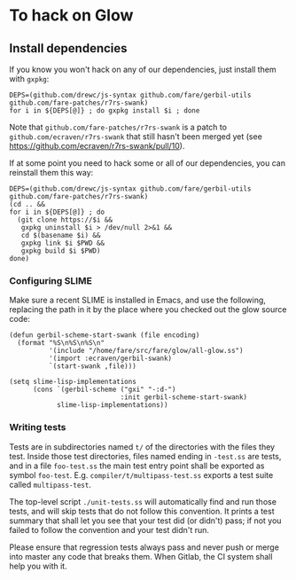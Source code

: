 # To hack on Glow

## Install dependencies

If you know you won't hack on any of our dependencies, just install them with `gxpkg`:
```
DEPS=(github.com/drewc/js-syntax github.com/fare/gerbil-utils github.com/fare-patches/r7rs-swank)
for i in ${DEPS[@]} ; do gxpkg install $i ; done
```

Note that `github.com/fare-patches/r7rs-swank` is
a patch to `github.com/ecraven/r7rs-swank` that still hasn't been merged yet
(see https://github.com/ecraven/r7rs-swank/pull/10).

If at some point you need to hack some or all of our dependencies, you can reinstall them this way:
```
DEPS=(github.com/drewc/js-syntax github.com/fare/gerbil-utils github.com/fare-patches/r7rs-swank)
(cd .. &&
for i in ${DEPS[@]} ; do
  (git clone https://$i &&
   gxpkg uninstall $i > /dev/null 2>&1 &&
   cd $(basename $i) &&
   gxpkg link $i $PWD &&
   gxpkg build $i $PWD)
done)
```

### Configuring SLIME

Make sure a recent SLIME is installed in Emacs, and use the following,
replacing the path in it by the place where you checked out the glow source code:
```
(defun gerbil-scheme-start-swank (file encoding)
  (format "%S\n%S\n%S\n"
          '(include "/home/fare/src/fare/glow/all-glow.ss")
          '(import :ecraven/gerbil-swank)
          `(start-swank ,file)))

(setq slime-lisp-implementations
      (cons `(gerbil-scheme ("gxi" "-:d-")
                            :init gerbil-scheme-start-swank)
            slime-lisp-implementations))
```

### Writing tests

Tests are in subdirectories named `t/` of the directories with the files they test.
Inside those test directories, files named ending in `-test.ss` are tests,
and in a file `foo-test.ss` the main test entry point shall be exported as symbol `foo-test`.
E.g. `compiler/t/multipass-test.ss` exports a test suite called `multipass-test`.

The top-level script `./unit-tests.ss` will automatically find and run those tests,
and will skip tests that do not follow this convention.
It prints a test summary that shall let you see that your test did (or didn't) pass;
if not you failed to follow the convention and your test didn't run.

Please ensure that regression tests always pass and never push or merge into master
any code that breaks them. When Gitlab, the CI system shall help you with it.
